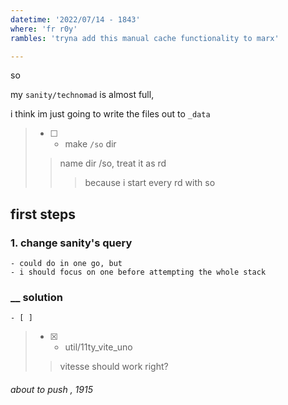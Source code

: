 ```yaml
---
datetime: '2022/07/14 - 1843'
where: 'fr r0y'
rambles: 'tryna add this manual cache functionality to marx'

---
```


so 

my `sanity/technomad` is almost full,

i think im just going to write the files out to `_data`

> - [ ] - make `/so` dir
> > name dir /so, treat it as rd
> > > because i start every rd with so

first steps
--

### 1. change sanity's query
	- could do in one go, but
	- i should focus on one before attempting the whole stack

### __ solution
	- [ ] 

> - [x] - util/11ty_vite_uno
> > vitesse should work right?

###### about to push , 1915



